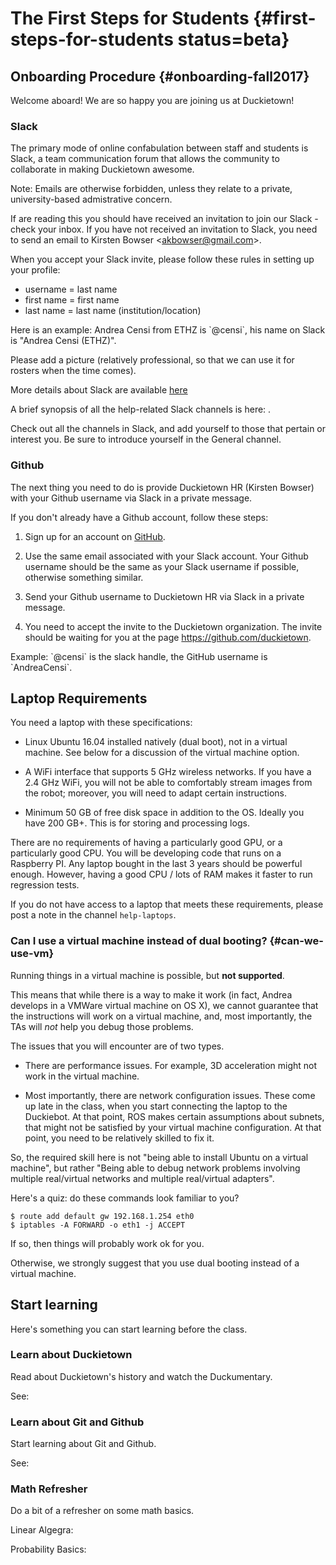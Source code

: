 # The First Steps for Students {#first-steps-for-students status=beta}

## Onboarding Procedure {#onboarding-fall2017}

Welcome aboard! We are so happy you are joining us at Duckietown!

### Slack

The primary mode of online confabulation between staff and students is Slack, a team communication forum that allows the community to collaborate in making Duckietown awesome.

Note: Emails are otherwise forbidden, unless they relate to a private, university-based admistrative concern.

If are reading this you should have received an invitation to join our Slack - check your inbox. If you have not received an invitation to Slack, you need to send an email to Kirsten Bowser &lt;akbowser@gmail.com&gt;.

When you accept your Slack invite, please follow these rules in setting up your profile:

- username = last name
- first name = first name
- last name = last name (institution/location)

<div class='example-usage' markdown="1">
Here is an example: Andrea Censi from ETHZ is `@censi`, his name on Slack is "Andrea Censi (ETHZ)".
</div>

Please add a picture (relatively professional, so that we can use it for rosters when the time comes).


More details about Slack are available [here](#slack)

A brief synopsis of all the help-related Slack channels is here: [](#slack_channels).

Check out all the channels in Slack, and add yourself to those that pertain or interest you. Be sure to introduce yourself in the General channel.


### Github

The next thing you need to do is provide Duckietown HR (Kirsten Bowser) with your Github username via Slack in a private message.

If you don't already have a Github account, follow these steps:

1) Sign up for an account on [GitHub](https://github.com).

2) Use the same email associated with your Slack account. Your Github username should be the same as your Slack username if possible, otherwise something similar.

3) Send your Github username to Duckietown HR via Slack in a private message.

4) You need to accept the invite to the Duckietown organization. The invite should be waiting for you at the page https://github.com/duckietown.

<div class='example-usage' markdown="1">
Example: `@censi` is the slack handle, the GitHub username is `AndreaCensi`.
</div>

<!--
### Google Documents

We need a Google-compatible email address so that you can view all the necessary Google Docs and Sheets. Send yours to Duckietown HR via (you guessed it!) Slack.

If you experience any difficulties don't hesitate to contact Duckietown HR on the #help-accounts channel.

TLDR: Follow naming guidelines in Slack, send Github username and gmail address to Duckietown HR via Slack. NO EMAILS. -->


## Laptop Requirements

You need a laptop with these specifications:

- Linux Ubuntu 16.04 installed natively (dual boot), not in a virtual machine.
  See [](#can-we-use-vm) below for a discussion of the virtual machine option.

- A WiFi interface that supports 5 GHz wireless networks. If you have a 2.4 GHz WiFi, you will not be able to comfortably stream images from the robot; moreover, you will need to adapt certain instructions.

- Minimum 50 GB of free disk space in addition to the OS. Ideally you have 200 GB+. This is for storing and processing logs.


<!-- Ability to store somewhere (at home or somewhere on campus), and to bring regularly to the lab, a box, or “Duckiebox”, of dimensions 30 cm × 30 cm × 60 cm. This box has to be used to contain your Duckiebot and associate materials. -->

There are no requirements of having a particularly good GPU, or a particularly
good CPU.  You will be developing code that runs on a Raspberry PI. Any laptop
bought in the last 3 years should be powerful enough. However, having a good
CPU / lots of RAM makes it faster to run regression tests.

If you do not have access to a laptop that meets these requirements, please post a note in the channel `help-laptops`.

### Can I use a virtual machine instead of dual booting? {#can-we-use-vm}

Running things in a virtual machine is possible, but **not supported**.

This means that while there is a way to make it work (in fact,
Andrea develops in a VMWare virtual machine on OS X),
we cannot guarantee that the instructions will work on a virtual machine,
and, most importantly, the TAs will *not* help you debug those problems.

The issues that you will encounter are of two types.

* There are performance issues. For example, 3D acceleration might not work in the
virtual machine.

* Most importantly, there are network configuration issues. These come up late in
the class, when you start connecting the laptop to the Duckiebot. At that
point, ROS makes certain assumptions about subnets, that might not be satisfied
by your virtual machine configuration. At that point, you need to be relatively
skilled to fix it.

So, the required skill here is not "being able to install Ubuntu on a virtual
machine", but rather "Being able to debug network problems involving multiple
real/virtual networks and  multiple real/virtual adapters".

Here's a quiz: do these commands look familiar to you?

    $ route add default gw 192.168.1.254 eth0
    $ iptables -A FORWARD -o eth1 -j ACCEPT

If so, then things will probably work ok for you.

Otherwise, we strongly suggest that you use dual booting instead of a virtual machine.


## Start learning

Here's something you can start learning before the class.

### Learn about Duckietown

Read about Duckietown's history and watch the Duckumentary.

See: [](#part:duckietown-project)

### Learn about Git and Github

Start learning about Git and Github.

See: [](#git-reference)


### Math Refresher

Do a bit of a refresher on some math basics.

Linear Algegra: [](#linear_algebra)

Probability Basics: [](#probability_basics)
